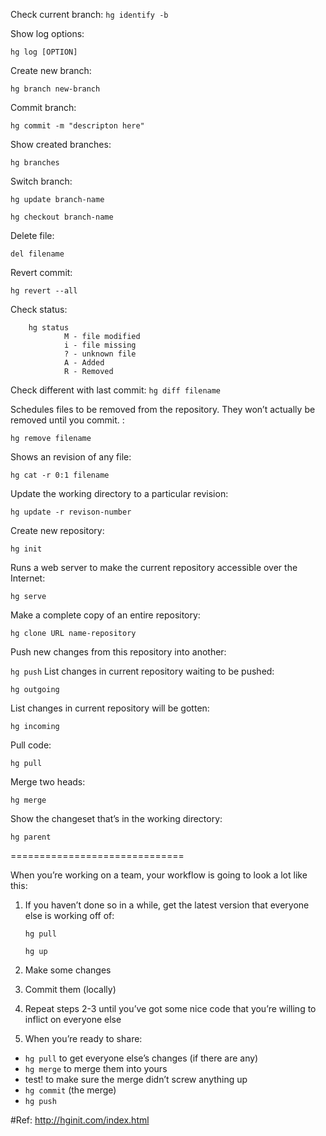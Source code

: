 Check current branch: `hg identify -b`
        
Show log options:
    
  `hg log [OPTION]`
  
Create new branch:
    
  `hg branch new-branch`
  
Commit branch: 
    
  `hg commit -m "descripton here"`
  
Show created branches: 
    
  `hg branches`
  
Switch branch: 
  
  `hg update branch-name`
  
  `hg checkout branch-name`
  
Delete file:  

  `del filename`

Revert commit:  

  `hg revert --all`
  
Check status:

        hg status
                M - file modified
                i - file missing
                ? - unknown file
                A - Added
                R - Removed      
        
    
Check different with last commit: `hg diff filename`

Schedules files to be removed from the repository. They won’t actually be removed until you commit. : 

   `hg remove filename`
  
Shows an revision of any file: 

   `hg cat -r 0:1 filename`
  
Update the working directory to a particular revision: 

   `hg update -r revison-number`

Create new repository:

   `hg init`
  
Runs a web server to make the current repository accessible over the Internet:

   `hg serve`
  
Make a complete copy of an entire repository:

   `hg clone URL name-repository`
  
Push new changes from this repository into another:

   `hg push`
List changes in current repository waiting to be pushed:

   `hg outgoing`
  
List changes in current repository will be gotten:

   `hg incoming`
  
Pull code:

   `hg pull`
  
Merge two heads:

   `hg merge`
  
Show the changeset that’s in the working directory:

   `hg parent`

==============================

When you’re working on a team, your workflow is going to look a lot like this:

1. If you haven’t done so in a while, get the latest version that everyone else is working off of:

    `hg pull`
  
    `hg up`
  
2. Make some changes

3. Commit them (locally)

4. Repeat steps 2-3 until you’ve got some nice code that you’re willing to inflict on everyone else

5. When you’re ready to share:

- `hg pull` to get everyone else’s changes (if there are any)
- `hg merge` to merge them into yours
- test! to make sure the merge didn’t screw anything up
- `hg commit` (the merge)
- `hg push`

#Ref:
http://hginit.com/index.html

